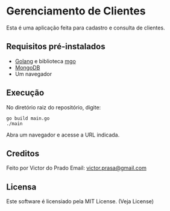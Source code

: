 Gerenciamento de Clientes
=========================
Esta é uma aplicação feita para cadastro e consulta de clientes.

Requisitos pré-instalados
-------------------------

 * [Golang](https://golang.org/) e biblioteca [mgo](https://labix.org/mgo)
 * [MongoDB](https://www.mongodb.com/)
 * Um navegador

Execução
--------
No diretório raiz do repositório, digite:

    go build main.go
    ./main

Abra um navegador e acesse a URL indicada.

Creditos
--------
Feito por Victor do Prado
Email: victor.prasa@gmail.com

Licensa
-------
Este software é licensiado pela MIT License. (Veja License)
